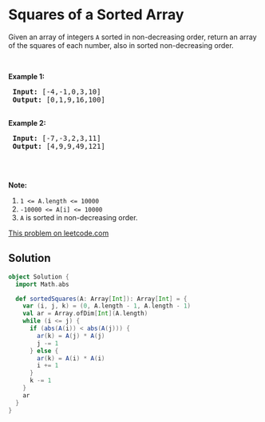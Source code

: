 # Squares of a Sorted Array

<p>Given an array of integers <code>A</code>&nbsp;sorted in non-decreasing order,&nbsp;return an array of the squares of each number,&nbsp;also in sorted non-decreasing order.</p>
 
 <p>&nbsp;</p>
 
 <div>
 <p><strong>Example 1:</strong></p>
 
 <pre>
 <strong>Input: </strong><span id="example-input-1-1">[-4,-1,0,3,10]</span>
 <strong>Output: </strong><span id="example-output-1">[0,1,9,16,100]</span>
 </pre>
 
 <div>
 <p><strong>Example 2:</strong></p>
 
 <pre>
 <strong>Input: </strong><span id="example-input-2-1">[-7,-3,2,3,11]</span>
 <strong>Output: </strong><span id="example-output-2">[4,9,9,49,121]</span>
 </pre>
 
 <p>&nbsp;</p>
 
 <p><strong><span>Note:</span></strong></p>
 
 <ol>
 <li><code><span>1 &lt;= A.length &lt;= 10000</span></code></li>
 <li><code>-10000 &lt;= A[i] &lt;= 10000</code></li>
 <li><code>A</code>&nbsp;is sorted in non-decreasing order.</li>
 </ol>
 </div>
 </div>

[This problem on leetcode.com](https://leetcode.com/problems/squares-of-a-sorted-array/)

## Solution

```scala
object Solution {
  import Math.abs

  def sortedSquares(A: Array[Int]): Array[Int] = {
    var (i, j, k) = (0, A.length - 1, A.length - 1)
    val ar = Array.ofDim[Int](A.length)
    while (i <= j) {
      if (abs(A(i)) < abs(A(j))) {
        ar(k) = A(j) * A(j)
        j -= 1
      } else {
        ar(k) = A(i) * A(i)
        i += 1
      }
      k -= 1
    }
    ar
  }
}
```
